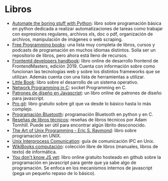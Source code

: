 # Libros

- [Automate the boring stuff with Python](https://automatetheboringstuff.com/): libro sobre programación básica en python dedicada a realizar automatizaciones de tareas como trabajar con expresiones regulares, archivos xls, doc o pdf, organización de archivos, manipulación de imágenes o web scraping.
- [Free Programming books](https://github.com/EbookFoundation/free-programming-books): una lista muy completa de libros, cursos y podcasts de programación en muchos idiomas distintos. Solía ser un repositorio de libros, pero ahora está lleno de recursos.
- [Frontentd developers handbook](https://frontendmasters.com/books/front-end-handbook/2019/): libro online de desarrollo frontend de FrontendMasters, edición 2019. Cuenta con información sobre como funcionan las tecnologías web y sobre los distintos frameworks que se utilizan. Además cuenta con una lista de herramientas a utilizar.
- [Little Book](https://littleosbook.github.io/): libro sobre el desarrollo de un sistema operativo.
- [Network Programming in C](https://beej.us/guide/bgnet/): socket Programming en C.
- [Patrones de diseño en Javascript](https://addyosmani.com/resources/essentialjsdesignpatterns/book/): un libro online de patrones de diseño para javascript.
- [Pro git](https://git-scm.com/book/en/v2): libro gratuito sobre git que va desde lo básico hasta lo más complejo.
- [Programación Bluetooth](https://people.csail.mit.edu/albert/bluez-intro/index.html): programación Bluetooth en python y en C.
- [Reseñas de libros técnicos](https://www.adamtornhill.com/bookreviews.htm): reseñas de libros técnicos por  Adam Tornhill. Puede ser útil para encontrar algún librito desconocido.
- [The Art of Unix Programming - Eric S. Raymond](https://nakamotoinstitute.org/static/docs/taoup.pdf): libro sobre programación en UNIX.
- [Unix Interprocess Comunication](https://beej.us/guide/bgipc/): guía de comunicación IPC en Unix.
- [WikiBooks computación](https://en.m.wikibooks.org/wiki/Department:Computing): colección libre de libros (manuales, libros de texto) de informática.
- [You don't know JS yet](https://github.com/getify/You-Dont-Know-JS): libro online gratuito hosteado en github sobre la programación en javascript para gente que ya sabe algo de programación. Se enfoca en los mecanismos internos de javascript (pega un pequeño repaso de lo básico).
